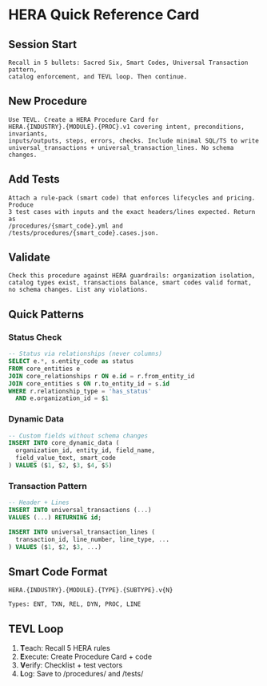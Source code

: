 # HERA Quick Reference Card

## Session Start
```
Recall in 5 bullets: Sacred Six, Smart Codes, Universal Transaction pattern,
catalog enforcement, and TEVL loop. Then continue.
```

## New Procedure
```
Use TEVL. Create a HERA Procedure Card for
HERA.{INDUSTRY}.{MODULE}.{PROC}.v1 covering intent, preconditions, invariants,
inputs/outputs, steps, errors, checks. Include minimal SQL/TS to write
universal_transactions + universal_transaction_lines. No schema changes.
```

## Add Tests
```
Attach a rule-pack (smart code) that enforces lifecycles and pricing. Produce
3 test cases with inputs and the exact headers/lines expected. Return as
/procedures/{smart_code}.yml and /tests/procedures/{smart_code}.cases.json.
```

## Validate
```
Check this procedure against HERA guardrails: organization isolation,
catalog types exist, transactions balance, smart codes valid format,
no schema changes. List any violations.
```

## Quick Patterns

### Status Check
```sql
-- Status via relationships (never columns)
SELECT e.*, s.entity_code as status
FROM core_entities e
JOIN core_relationships r ON e.id = r.from_entity_id
JOIN core_entities s ON r.to_entity_id = s.id
WHERE r.relationship_type = 'has_status'
  AND e.organization_id = $1
```

### Dynamic Data
```sql
-- Custom fields without schema changes
INSERT INTO core_dynamic_data (
  organization_id, entity_id, field_name, 
  field_value_text, smart_code
) VALUES ($1, $2, $3, $4, $5)
```

### Transaction Pattern
```sql
-- Header + Lines
INSERT INTO universal_transactions (...) 
VALUES (...) RETURNING id;

INSERT INTO universal_transaction_lines (
  transaction_id, line_number, line_type, ...
) VALUES ($1, $2, $3, ...)
```

## Smart Code Format
```
HERA.{INDUSTRY}.{MODULE}.{TYPE}.{SUBTYPE}.v{N}

Types: ENT, TXN, REL, DYN, PROC, LINE
```

## TEVL Loop
1. **T**each: Recall 5 HERA rules
2. **E**xecute: Create Procedure Card + code
3. **V**erify: Checklist + test vectors
4. **L**og: Save to /procedures/ and /tests/